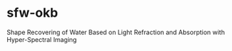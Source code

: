 # sfw-okb
Shape Recovering of Water Based on Light Refraction and Absorption with Hyper-Spectral Imaging
